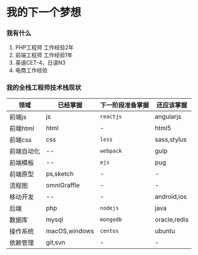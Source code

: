 # 我的下一个梦想

### 我有什么

1. PHP工程师 工作经验2年
2. 前端工程师 工作经验1年
3. 英语CET-4，日语N3
4. 电商工作经验

### 我的全栈工程师技术栈现状

| 领域 | 已经掌握 | 下一阶段准备掌握 | 还应该掌握 |
| --- | --- | --- | --- |
| 前端js | js | `reactjs` | angularjs |
| 前端html | html | - | html5 |
| 前端css | css | `less` | sass,stylus |
| 前端自动化 | -- | `webpack` | gulp |
| 前端模板 | -- | `ejs` | pug |
| 前端原型 | ps,sketch | - | - |
| 流程图 | omniGraffle | - | - |
| 移动开发 | -- | - | android,ios |
| 后端 | php | `nodejs` | java |
| 数据库 | mysql | `mongodb` | oracle,redis |
| 操作系统 | macOS,windows | `centos` | ubuntu |
| 依赖管理 | git,svn | - | - |



